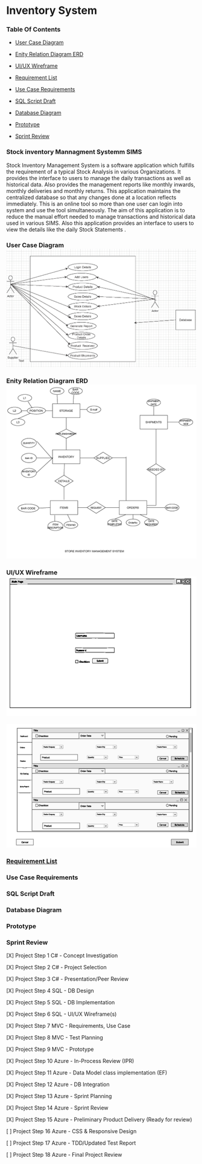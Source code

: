 # Inventory System

### Table Of Contents

* [User Case Diagram]()

* [Enity Relation Diagram ERD]()

* [UI/UX Wireframe]()

* [Requirement List]()

* [Use Case Requirements]()

* [SQL Script Draft]() 

* [Database Diagram]()

* [Prototype]()

* [Sprint Review]()

### Stock inventory Mannagment Systemm SIMS 
Stock Inventory Management System is a  software application which fulfills the requirement of a typical Stock Analysis in various Organizations. It provides the interface to users to manage the daily transactions as well as historical data. Also provides the management reports like monthly inwards, monthly deliveries and monthly returns. This application maintains the centralized database so that any changes done at a location reflects immediately. This is an online tool so more than one user can login into system and use the tool simultaneously. The aim of this application is to reduce the manual effort needed to manage transactions and historical data used in various SIMS. Also this application provides an interface to users to view the details like the daily Stock Statements .



### User Case Diagram![](https://github.com/showfella/Inventory-Management-systems-SIMS/blob/master/Stock%20Inventory%20Managment%20System%20%20Use%20Case%20Diagram.png)

### Enity Relation Diagram ERD <img src="Stock Inventory Managment System ERD.png">

### UI/UX Wireframe![](https://github.com/showfella/Inventory-Management-systems-SIMS/blob/master/Stock%20Inventory%20Managment%20System%20WireFrame%20Draft_Page_1.png) 
![](https://github.com/showfella/Inventory-Management-systems-SIMS/blob/master/Stock%20Inventory%20Managment%20System%20WireFrame%20Draft_Page_2.png)
### [Requirement List](https://github.com/showfella/Inventory-Management-systems-SIMS/blob/master/Stock%20Inventory%20Managment%20System%20%20Software%20Requirement%20Specification%20.pdf)

### Use Case Requirements

### SQL Script Draft

### Database Diagram

### Prototype

### Sprint Review



[X] Project Step 1 C# - Concept Investigation

[X] Project Step 2 C# - Project Selection

[X] Project Step 3 C# - Presentation/Peer Review

[X] Project Step 4 SQL - DB Design

[X] Project Step 5 SQL - DB Implementation

[X] Project Step 6 SQL - UI/UX Wireframe(s)

[X] Project Step 7 MVC - Requirements, Use Case

[X] Project Step 8 MVC - Test Planning

[X] Project Step 9 MVC - Prototype

[X] Project Step 10 Azure - In-Process Review (IPR)

[X] Project Step 11 Azure - Data Model class implementation (EF)

[X] Project Step 12 Azure - DB Integration

[X] Project Step 13 Azure - Sprint Planning

[X] Project Step 14 Azure - Sprint Review

[X] Project Step 15 Azure - Preliminary Product Delivery (Ready for review)

[ ] Project Step 16 Azure - CSS & Responsive Design

[ ] Project Step 17 Azure - TDD/Updated Test Report

[ ] Project Step 18 Azure - Final Project Review
